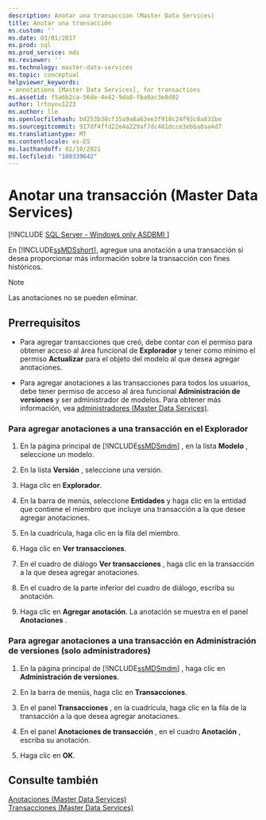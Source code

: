 ```yaml
---
description: Anotar una transacción (Master Data Services)
title: Anotar una transacción
ms.custom: ''
ms.date: 03/01/2017
ms.prod: sql
ms.prod_service: mds
ms.reviewer: ''
ms.technology: master-data-services
ms.topic: conceptual
helpviewer_keywords:
- annotations [Master Data Services], for transactions
ms.assetid: f5a6b2ca-56de-4e42-9da8-fba0ac3e8d92
author: lrtoyou1223
ms.author: lle
ms.openlocfilehash: bd253b38cf35a9a8a63ee3f918c24f93c8a831be
ms.sourcegitcommit: 917df4ffd22e4a229af7dc481dcce3ebba0aa4d7
ms.translationtype: MT
ms.contentlocale: es-ES
ms.lasthandoff: 02/10/2021
ms.locfileid: "100339642"
---
```

# <a name="annotate-a-transaction-master-data-services"></a>Anotar una transacción (Master Data Services)

[!INCLUDE [SQL Server - Windows only ASDBMI  ](../includes/applies-to-version/sql-windows-only-asdbmi.md)]

  En [!INCLUDE[ssMDSshort](../includes/ssmdsshort-md.md)], agregue una anotación a una transacción si desea proporcionar más información sobre la transacción con fines históricos.  
  
> [!NOTE]  
>  Las anotaciones no se pueden eliminar.  
  
## <a name="prerequisites"></a>Prerrequisitos  
  
-   Para agregar transacciones que creó, debe contar con el permiso para obtener acceso al área funcional de **Explorador** y tener como mínimo el permiso **Actualizar** para el objeto del modelo al que desea agregar anotaciones.  
  
-   Para agregar anotaciones a las transacciones para todos los usuarios, debe tener permiso de acceso al área funcional **Administración de versiones** y ser administrador de modelos. Para obtener más información, vea [administradores &#40;Master Data Services&#41;](../master-data-services/administrators-master-data-services.md).  
  
### <a name="to-annotate-a-transaction-in-explorer"></a>Para agregar anotaciones a una transacción en el Explorador  
  
1.  En la página principal de [!INCLUDE[ssMDSmdm](../includes/ssmdsmdm-md.md)] , en la lista **Modelo** , seleccione un modelo.  
  
2.  En la lista **Versión** , seleccione una versión.  
  
3.  Haga clic en **Explorador**.  
  
4.  En la barra de menús, seleccione **Entidades** y haga clic en la entidad que contiene el miembro que incluye una transacción a la que desee agregar anotaciones.  
  
5.  En la cuadrícula, haga clic en la fila del miembro.  
  
6.  Haga clic en **Ver transacciones**.  
  
7.  En el cuadro de diálogo **Ver transacciones** , haga clic en la transacción a la que desea agregar anotaciones.  
  
8.  En el cuadro de la parte inferior del cuadro de diálogo, escriba su anotación.  
  
9. Haga clic en **Agregar anotación**. La anotación se muestra en el panel **Anotaciones** .  
  
### <a name="to-annotate-a-transaction-in-version-management-administrators-only"></a>Para agregar anotaciones a una transacción en Administración de versiones (solo administradores)  
  
1.  En la página principal de [!INCLUDE[ssMDSmdm](../includes/ssmdsmdm-md.md)] , haga clic en **Administración de versiones**.  
  
2.  En la barra de menús, haga clic en **Transacciones**.  
  
3.  En el panel **Transacciones** , en la cuadrícula, haga clic en la fila de la transacción a la que desea agregar anotaciones.  
  
4.  En el panel **Anotaciones de transacción** , en el cuadro **Anotación** , escriba su anotación.  
  
5.  Haga clic en **OK**.  
  
## <a name="see-also"></a>Consulte también  
 [Anotaciones &#40;Master Data Services&#41;](../master-data-services/annotations-master-data-services.md)   
 [Transacciones &#40;Master Data Services&#41;](../master-data-services/transactions-master-data-services.md)  
  
  

